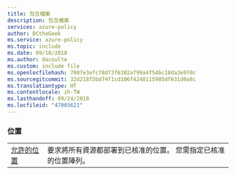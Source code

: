 ```yaml
---
title: 包含檔案
description: 包含檔案
services: azure-policy
author: DCtheGeek
ms.service: azure-policy
ms.topic: include
ms.date: 09/18/2018
ms.author: dacoulte
ms.custom: include file
ms.openlocfilehash: 7007e3efc78d73f6302af99a4f54bc18da3e970c
ms.sourcegitcommit: 32d218f5bd74f1cd106f4248115985df631d0a8c
ms.translationtype: HT
ms.contentlocale: zh-TW
ms.lasthandoff: 09/24/2018
ms.locfileid: "47003621"
---
```

### <a name="locations"></a>位置

|  |  |
|---------|---------|
| [允許的位置](../articles/governance/policy/samples/allowed-locs.md) | 要求將所有資源都部署到已核准的位置。 您需指定已核准的位置陣列。  |